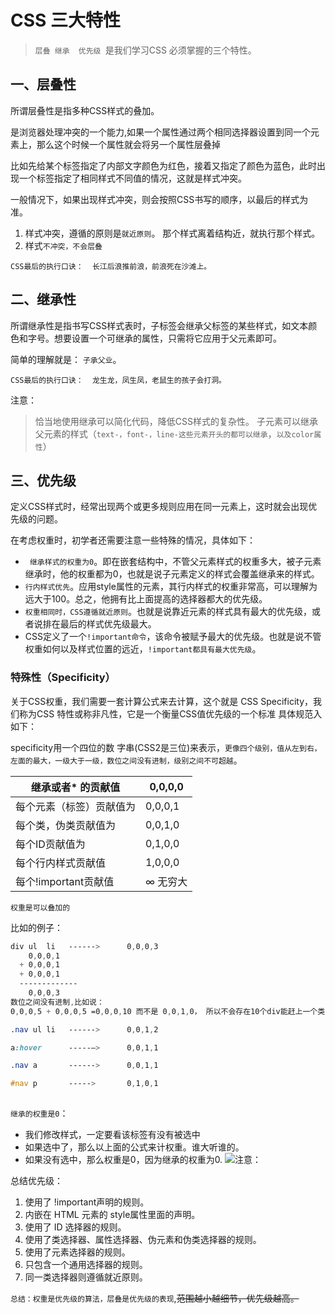# CSS 三大特性

> `层叠 继承  优先级 `是我们学习CSS 必须掌握的三个特性。

## 一、层叠性

所谓层叠性是指多种CSS样式的叠加。

是浏览器处理冲突的一个能力,如果一个属性通过两个相同选择器设置到同一个元素上，那么这个时候一个属性就会将另一个属性层叠掉

比如先给某个标签指定了内部文字颜色为红色，接着又指定了颜色为蓝色，此时出现一个标签指定了相同样式不同值的情况，这就是样式冲突。

一般情况下，如果出现样式冲突，则会按照CSS书写的顺序，以最后的样式为准。

1. 样式冲突，遵循的原则是`就近原则`。 那个样式离着结构近，就执行那个样式。
2. 样式`不冲突，不会层叠`

`CSS最后的执行口诀：  长江后浪推前浪，前浪死在沙滩上。`

 

## 二、继承性

所谓继承性是指书写CSS样式表时，子标签会继承父标签的某些样式，如文本颜色和字号。想要设置一个可继承的属性，只需将它应用于父元素即可。

简单的理解就是：  	`子承父业`。

`
CSS最后的执行口诀：  龙生龙，凤生凤，老鼠生的孩子会打洞。
`

注意：



> 恰当地使用继承可以简化代码，降低CSS样式的复杂性。
> 子元素可以继承父元素的样式（`text-，font-，line-这些元素开头的都可以继承`，`以及color属性`）

## 三、优先级

定义CSS样式时，经常出现两个或更多规则应用在同一元素上，这时就会出现优先级的问题。

在考虑权重时，初学者还需要注意一些特殊的情况，具体如下：

 - ` 继承样式的权重为0`。即在嵌套结构中，不管父元素样式的权重多大，被子元素继承时，他的权重都为0，也就是说子元素定义的样式会覆盖继承来的样式。
 - `行内样式优先`。应用style属性的元素，其行内样式的权重非常高，可以理解为远大于100。总之，他拥有比上面提高的选择器都大的优先级。
 - `权重相同时，CSS遵循就近原则`。也就是说靠近元素的样式具有最大的优先级，或者说排在最后的样式优先级最大。
 - CSS定义了一个`!important命令`，该命令被赋予最大的优先级。也就是说不管权重如何以及样式位置的远近，`!important都具有最大优先级`。



### 特殊性（Specificity）

关于CSS权重，我们需要一套计算公式来去计算，这个就是 CSS Specificity，我们称为CSS 特性或称非凡性，它是一个衡量CSS值优先级的一个标准 具体规范入如下：

specificity用一个四位的数 字串(CSS2是三位)来表示，`更像四个级别，值从左到右，左面的最大，一级大于一级，数位之间没有进制，级别之间不可超越`。 

| 继承或者* 的贡献值       | 0,0,0,0  |
| ------------------------ | -------- |
| 每个元素（标签）贡献值为 | 0,0,0,1  |
| 每个类，伪类贡献值为     | 0,0,1,0  |
| 每个ID贡献值为           | 0,1,0,0  |
| 每个行内样式贡献值       | 1,0,0,0  |
| 每个!important贡献值     | ∞ 无穷大 |



 `权重是可以叠加的`

 比如的例子：

```css
div ul  li   ------>      0,0,0,3
	0,0,0,1
  + 0,0,0,1
  + 0,0,0,1
  -------------
    0,0,0,3
数位之间没有进制,比如说： 
0,0,0,5 + 0,0,0,5 =0,0,0,10 而不是 0,0,1,0， 所以不会存在10个div能赶上一个类选择器的情况。

.nav ul li   ------>      0,0,1,2

a:hover      -----—>      0,0,1,1

.nav a       ------>      0,0,1,1   

#nav p       ----->       0,1,0,1
 
```

   


`继承的权重是0`：

- 我们修改样式，一定要看该标签有没有被选中
- 如果选中了，那么以上面的公式来计权重。谁大听谁的。
- 如果没有选中，那么权重是0，因为继承的权重为0.
 ![ 注意： ](https://gitee.com/p_pj/picgo/raw/master/img/20210618235728.jpg)


总结优先级：

1. 使用了 !important声明的规则。
2. 内嵌在 HTML 元素的 style属性里面的声明。
3. 使用了 ID 选择器的规则。
4. 使用了类选择器、属性选择器、伪元素和伪类选择器的规则。
5. 使用了元素选择器的规则。
6. 只包含一个通用选择器的规则。
7. 同一类选择器则遵循就近原则。

`总结：权重是优先级的算法，层叠是优先级的表现`,~~范围越小越细节，优先级越高。~~ 

